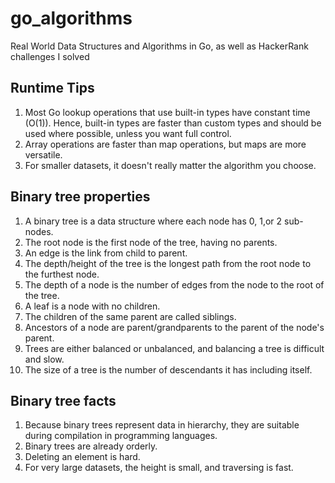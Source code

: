 # go_algorithms
Real World Data Structures and Algorithms in Go, as well as HackerRank challenges I solved
## Runtime Tips
1. Most Go lookup operations that use built-in types have constant time (O(1)). Hence, built-in types are faster than custom types and should be used where possible, unless you want full control.
2. Array operations are faster than map operations, but maps are more versatile.
3. For smaller datasets, it doesn't really matter the algorithm you choose.

## Binary tree properties
1. A binary tree is a data structure where each node has 0, 1,or 2 sub-nodes.
2. The root node is the first node of the tree, having no parents.
3. An edge is the link from child to parent.
4. The depth/height of the tree is the longest path from the root node to the furthest node.
5. The depth of a node is the number of edges from the node to the root of the tree.
6. A leaf is a node with no children.
7. The children of the same parent are called siblings.
8. Ancestors of a node are parent/grandparents to the parent of the node's parent.
9. Trees are either balanced or unbalanced, and balancing a tree is difficult and slow.
10. The size of a tree is the number of descendants it has including itself.

## Binary tree facts
1. Because binary trees represent data in hierarchy, they are suitable during compilation in programming languages.
2. Binary trees are already orderly. 
3. Deleting an element is hard. 
4. For very large datasets, the height is small, and traversing is fast.
